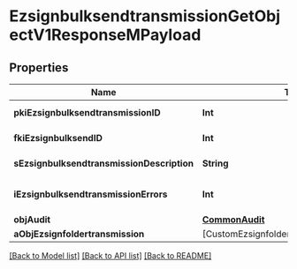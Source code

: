 # EzsignbulksendtransmissionGetObjectV1ResponseMPayload

## Properties
Name | Type | Description | Notes
------------ | ------------- | ------------- | -------------
**pkiEzsignbulksendtransmissionID** | **Int** | The unique ID of the Ezsignbulksendtransmission | 
**fkiEzsignbulksendID** | **Int** | The unique ID of the Ezsignbulksend | 
**sEzsignbulksendtransmissionDescription** | **String** | The description of the Ezsignbulksendtransmission | 
**iEzsignbulksendtransmissionErrors** | **Int** | The number of errors during the Ezsignbulksendtransmission | 
**objAudit** | [**CommonAudit**](CommonAudit.md) |  | 
**aObjEzsignfoldertransmission** | [CustomEzsignfoldertransmissionResponse] |  | 

[[Back to Model list]](../README.md#documentation-for-models) [[Back to API list]](../README.md#documentation-for-api-endpoints) [[Back to README]](../README.md)



